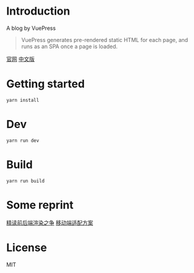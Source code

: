# Introduction

A blog by VuePress

> VuePress generates pre-rendered static HTML for each page, and runs as an SPA once a page is loaded.

[官网](https://vuepress.vuejs.org/)
[中文版](https://vuepress.vuejs.org/zh/)

# Getting started

```
yarn install
```


# Dev

```
yarn run dev
```

# Build

```
yarn run build
```

# Some reprint

[精读前后端渲染之争](https://github.com/drinksong/blog/issues/1)
[移动端适配方案](https://github.com/drinksong/blog/issues/2)

# License
MIT
